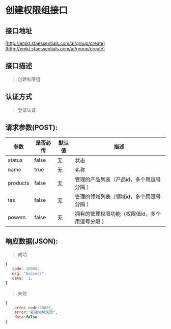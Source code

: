 # 创建权限组接口

## 接口地址

[http://emkt.sfaessentials.com/aj/group/create](http://emkt.sfaessentials.com/aj/group/create)

## 接口描述

> 创建权限组

## 认证方式

> 登录认证

## 请求参数(POST):

| 参数 | 是否必传 | 默认值 |  描述 | 
| ---- | ----- | ----- | ----- | 
| status | false | 无 | 状态 | 
| name | true | 无 | 名称 | 
| products | false | 无  |管理的产品列表（产品id，多个用逗号分隔 ）|
| tas | false | 无  |管理的领域列表（领域id，多个用逗号分隔 ）|
| powers | false | 无  |拥有的管理权限功能（权限值id，多个用逗号分隔 ）|


## 响应数据(JSON):
> 成功

```javascript
{
   code: 10000,
   msg: "Success",
   data:  1,
}
```
> 失败 

```javascript
{
    error_code:10001,
    error:"新建领域失败",
    data:false
}
```